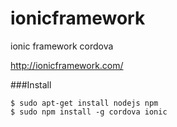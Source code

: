 ionicframework
==============

ionic framework cordova

http://ionicframework.com/

###Install

```
$ sudo apt-get install nodejs npm
$ sudo npm install -g cordova ionic
```


